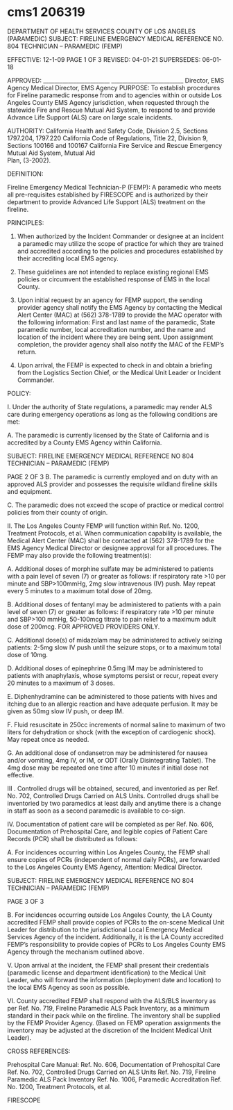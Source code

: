 # cms1 206319

DEPARTMENT OF HEALTH SERVICES 
COUNTY OF LOS ANGELES 
(PARAMEDIC) 
SUBJECT: FIRELINE EMERGENCY MEDICAL REFERENCE NO. 804 
 TECHNICIAN – PARAMEDIC (FEMP) 
 
EFFECTIVE: 12-1-09  PAGE 1 OF 3 
REVISED: 04-01-21 
SUPERSEDES: 06-01-18 
 
 
APPROVED: ________________________   __________________________ 
  Director, EMS Agency   Medical Director, EMS Agency 
PURPOSE: To establish procedures for Fireline paramedic response from and to agencies 
within or outside Los Angeles County EMS Agency jurisdiction, when requested 
through the statewide Fire and Rescue Mutual Aid System, to respond to and 
provide Advance Life Support (ALS) care on large scale incidents. 
 
AUTHORITY:  California Health and Safety Code, Division 2.5, Sections 1797.204, 1797.220 
  California Code of Regulations, Title 22, Division 9, Sections 100166 and 100167 
  California Fire Service and Rescue Emergency Mutual Aid System, Mutual Aid  
  Plan, (3-2002). 
 
DEFINITION: 
 
Fireline Emergency Medical Technician-P (FEMP): A paramedic who meets all pre-requisites 
established by FIRESCOPE and is authorized by their department to provide Advanced Life 
Support (ALS) treatment on the fireline. 
 
PRINCIPLES: 
 
1. When authorized by the Incident Commander or designee at an incident a paramedic 
may utilize the scope of practice for which they are trained and accredited according to 
the policies and procedures established by their accrediting local EMS agency. 
 
2. These guidelines are not intended to replace existing regional EMS policies or 
circumvent the established response of EMS in the local County. 
 
3. Upon initial request by an agency for FEMP support, the sending provider agency shall 
notify the EMS Agency by contacting the Medical Alert Center (MAC) at (562) 378-1789 
to provide the MAC operator with the following information: First and last name of the 
paramedic, State paramedic number, local accreditation number, and the name and 
location of the incident where they are being sent. Upon assignment completion, the 
provider agency shall also notify the MAC of the FEMP’s return. 
 
4. Upon arrival, the FEMP is expected to check in and obtain a briefing from the Logistics 
Section Chief, or the Medical Unit Leader or Incident Commander. 
 
POLICY: 
 
I. Under the authority of State regulations, a paramedic may render ALS care during 
emergency operations as long as the following conditions are met: 
 
A. The paramedic is currently licensed by the State of California and is accredited 
by a County EMS Agency within California. 
 

SUBJECT: FIRELINE EMERGENCY MEDICAL REFERENCE NO 804 
 TECHNICIAN – PARAMEDIC (FEMP) 
 
PAGE 2 OF 3 
B. The paramedic is currently employed and on duty with an approved ALS provider 
and possesses the requisite wildland fireline skills and equipment. 
 
C. The paramedic does not exceed the scope of practice or medical control policies 
from their county of origin. 
 
II. The Los Angeles County FEMP will function within Ref. No. 1200, Treatment Protocols, 
et al. When communication capability is available, the Medical Alert Center (MAC) shall 
be contacted at (562) 378-1789 for the EMS Agency Medical Director or designee 
approval for all procedures. The FEMP may also provide the following treatment(s): 
 
A. Additional doses of morphine sulfate may be administered to patients with a pain 
level of seven (7) or greater as follows: if respiratory rate >10 per minute and 
SBP>100mmHg, 2mg slow intravenous (IV) push. May repeat every 5 minutes to 
a maximum total dose of 20mg. 
 
B. Additional doses of fentanyl may be administered to patients with a pain level of 
seven (7) or greater as follows: if respiratory rate >10 per minute and SBP>100 
mmHg, 50-100mcg titrate to pain relief to a maximum adult dose of 200mcg. 
FOR APPROVED PROVIDERS ONLY. 
 
C. Additional dose(s) of midazolam may be administered to actively seizing patients: 
2-5mg slow IV push until the seizure stops, or to  a maximum total dose of 10mg. 
 
D. Additional doses of epinephrine 0.5mg IM may be administered to patients with 
anaphylaxis, whose symptoms persist or recur, repeat every 20 minutes to a 
maximum of 3 doses. 
 
E. Diphenhydramine can be administered to those patients with hives and itching 
due to an allergic reaction and have adequate perfusion. It may be given as 
50mg slow IV push, or deep IM. 
 
F. Fluid resuscitate in 250cc increments of normal saline to maximum of two liters 
for dehydration or shock (with the exception of cardiogenic shock). May repeat 
once as needed. 
 
G. An additional dose of ondansetron may be administered for nausea and/or 
vomiting, 4mg IV, or IM, or ODT (Orally Disintegrating Tablet). The 4mg dose 
may be repeated one time after 10 minutes if initial dose not effective. 
 
III . Controlled drugs will be obtained, secured, and inventoried as per Ref. No. 702, 
Controlled Drugs Carried on ALS Units. Controlled drugs shall be inventoried by two 
paramedics at least daily and anytime there is a change in staff as soon as a second 
paramedic is available to co-sign. 
 
IV. Documentation of patient care will be completed as per Ref. No. 606, Documentation of 
Prehospital Care, and legible copies of Patient Care Records (PCR) shall be distributed 
as follows: 
 
A. For incidences occurring within Los Angeles County, the FEMP shall ensure 
copies of PCRs (independent of normal daily PCRs), are forwarded to the Los 
Angeles County EMS Agency, Attention: Medical Director. 

SUBJECT: FIRELINE EMERGENCY MEDICAL REFERENCE NO 804 
 TECHNICIAN – PARAMEDIC (FEMP) 
 
PAGE 3 OF 3 
 
B. For incidences occurring outside Los Angeles County, the LA County accredited 
FEMP shall provide copies of PCRs to the on-scene Medical Unit Leader for 
distribution to the jurisdictional Local Emergency Medical Services Agency of the 
incident.  Additionally, it is the LA County accredited FEMP’s   responsibility to 
provide copies of PCRs to Los Angeles County EMS Agency through the 
mechanism outlined above.  
 
V. Upon arrival at the incident, the FEMP shall present their credentials (paramedic license 
and department identification) to the Medical Unit Leader, who will forward the 
information (deployment date and location) to the local EMS Agency as soon as 
possible. 
 
VI. County accredited FEMP shall respond with the ALS/BLS inventory as per Ref. No. 719, 
Fireline Paramedic ALS Pack Inventory, as a minimum standard in their pack while on 
the fireline. The inventory shall be supplied by the FEMP Provider Agency. (Based on 
FEMP operation assignments the inventory may be adjusted at the discretion of the 
Incident Medical Unit Leader). 
 
 
CROSS REFERENCES: 
 
Prehospital Care Manual: 
Ref. No. 606, Documentation of Prehospital Care 
Ref. No. 702, Controlled Drugs Carried on ALS Units 
Ref. No. 719, Fireline Paramedic ALS Pack Inventory 
Ref. No. 1006, Paramedic Accreditation 
Ref. No. 1200, Treatment Protocols, et al. 
 
FIRESCOPE

